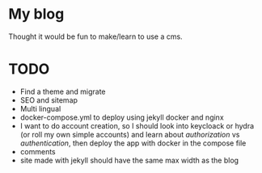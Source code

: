 # My blog
Thought it would be fun to make/learn to use a cms.

# TODO
* Find a theme and migrate
* SEO and sitemap
* Multi lingual
* docker-compose.yml to deploy using jekyll docker and nginx
* I want to do account creation, so I should look into keycloack or hydra (or roll my own simple accounts) and learn about *authorization* vs *authentication*, then deploy the app with docker in the compose file
* comments
* site made with jekyll should have the same max width as the blog